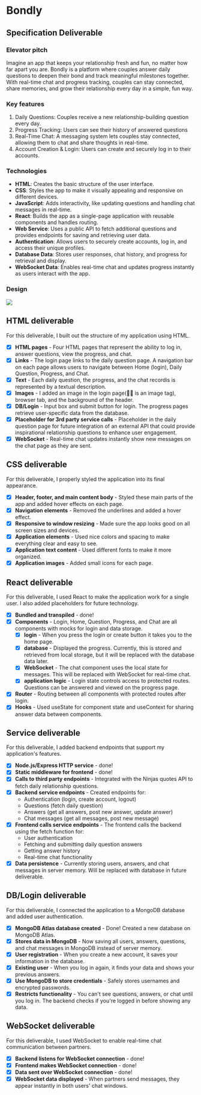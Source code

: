 # Bondly

## Specification Deliverable

### Elevator pitch

Imagine an app that keeps your relationship fresh and fun, no matter how far apart you are. Bondly is a platform where couples answer daily questions to deepen their bond and track meaningful milestones together. With real-time chat and progress tracking, couples can stay connected, share memories, and grow their relationship every day in a simple, fun way.

### Key features

1. Daily Questions: Couples receive a new relationship-building question every day.
2. Progress Tracking: Users can see their history of answered questions
3. Real-Time Chat: A messaging system lets couples stay connected, allowing them to chat and share thoughts in real-time.
4. Account Creation & Login: Users can create and securely log in to their accounts.
   
### Technologies

- **HTML**: Creates the basic structure of the user interface.
- **CSS**: Styles the app to make it visually appealing and responsive on different devices.
- **JavaScript**: Adds interactivity, like updating questions and handling chat messages in real-time.
- **React**: Builds the app as a single-page application with reusable components and handles routing.
- **Web Service**: Uses a public API to fetch additional questions and provides endpoints for saving and retrieving user data.
- **Authentication**: Allows users to securely create accounts, log in, and access their unique profiles.
- **Database Data**: Stores user responses, chat history, and progress for retrieval and display.
- **WebSocket Data**: Enables real-time chat and updates progress instantly as users interact with the app.

### Design
![ ](https://github.com/cy928/startup/blob/main/design-with-color.jpg)

## HTML deliverable

For this deliverable, I built out the structure of my application using HTML.

- [x] **HTML pages** - Four HTML pages that represent the ability to log in, answer questions, view the progress, and chat.
- [x] **Links** - The login page links to the daily question page. A navigation bar on each page allows users to navigate between Home (login), Daily Question, Progress, and Chat.
- [x] **Text** - Each daily question, the progress, and the chat recordis is represented by a textual description.
- [x] **Images** - I added an image in the login page(🫶🏻 is an image tag), browser tab, and the background of the header.
- [x] **DB/Login** - Input box and submit button for login. The progress pages retrieve user-specific data from the database.
- [x] **Placeholder for 3rd party service calls** - Placeholder in the daily question page for future integration of an external API that could provide inspirational relationship questions to enhance user engagement.
- [x] **WebSocket** - Real-time chat updates instantly show new messages on the chat page as they are sent.

## CSS deliverable

For this deliverable, I properly styled the application into its final appearance.

- [x] **Header, footer, and main content body** - Styled these main parts of the app and added hover effects on each page.
- [x] **Navigation elements** -  Removed the underlines and added a hover effect.
- [x] **Responsive to window resizing** - Made sure the app looks good on all screen sizes and devices.
- [x] **Application elements** - Used nice colors and spacing to make everything clear and easy to see.
- [x] **Application text content** - Used different fonts to make it more organized.
- [x] **Application images** - Added small icons for each page.

## React deliverable

For this deliverable, I used React to make the application work for a single user. I also added placeholders for future technology.

- [x] **Bundled and transpiled** - done!
- [x] **Components** - Login, Home, Question, Progress, and Chat are all components with mocks for login and data storage.
   - [x] **login** - When you press the login or create button it takes you to the home page.
   - [x] **database** - Displayed the progress. Currently, this is stored and retrieved from local storage, but it will be replaced with the database data later.
   - [x] **WebSocket** - The chat component uses the local state for messages. This will be replaced with WebSocket for real-time chat.
   - [x] **application logic** - Login state controls access to protected routes. Questions can be answered and viewed on the progress page.
- [x] **Router** - Routing between all components with protected routes after login.
- [x] **Hooks** - Used useState for component state and useContext for sharing answer data between components.

## Service deliverable

For this deliverable, I added backend endpoints that support my application's features.

- [x] **Node.js/Express HTTP service** - done!
- [x] **Static middleware for frontend** - done!
- [x] **Calls to third party endpoints** - Integrated with the Ninjas quotes API to fetch daily relationship questions.
- [x] **Backend service endpoints** - Created endpoints for:
  - Authentication (login, create account, logout)
  - Questions (fetch daily question)
  - Answers (get all answers, post new answer, update answer)
  - Chat messages (get all messages, post new message)
- [x] **Frontend calls service endpoints** - The frontend calls the backend using the fetch function for:
  - User authentication
  - Fetching and submitting daily question answers
  - Getting answer history
  - Real-time chat functionality
- [x] **Data persistence** - Currently storing users, answers, and chat messages in server memory. Will be replaced with database in future deliverable.

## DB/Login deliverable

For this deliverable, I connected the application to a MongoDB database and added user authentication.

- [x] **MongoDB Atlas database created** - Done! Created a new database on MongoDB Atlas.
- [x] **Stores data in MongoDB** - Now saving all users, answers, questions, and chat messages in MongoDB instead of server memory.
- [x] **User registration** - When you create a new account, it saves your information in the database.
- [x] **Existing user** - When you log in again, it finds your data and shows your previous answers.
- [x] **Use MongoDB to store credentials** - Safely stores usernames and encrypted passwords.
- [x] **Restricts functionality** - You can't see questions, answers, or chat until you log in. The backend checks if you're logged in before showing any data.

## WebSocket deliverable

For this deliverable, I used WebSocket to enable real-time chat communication between partners.

- [x] **Backend listens for WebSocket connection** - done!
- [x] **Frontend makes WebSocket connection** - done!
- [x] **Data sent over WebSocket connection** - done!
- [x] **WebSocket data displayed** - When partners send messages, they appear instantly in both users' chat windows.